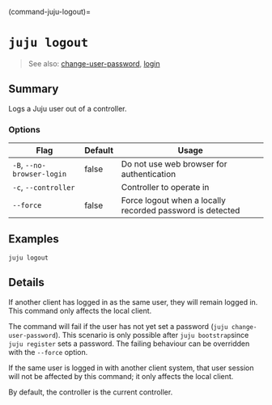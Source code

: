 (command-juju-logout)=
# `juju logout`
> See also: [change-user-password](#change-user-password), [login](#login)

## Summary
Logs a Juju user out of a controller.

### Options
| Flag | Default | Usage |
| --- | --- | --- |
| `-B`, `--no-browser-login` | false | Do not use web browser for authentication |
| `-c`, `--controller` |  | Controller to operate in |
| `--force` | false | Force logout when a locally recorded password is detected |

## Examples

    juju logout


## Details

If another client has logged in as the same user, they will remain logged
in. This command only affects the local client.

The command will fail if the user has not yet set a password
(`juju change-user-password`). This scenario is only possible after
`juju bootstrap`since `juju register` sets a password. The
failing behaviour can be overridden with the `--force` option.

If the same user is logged in with another client system, that user session
will not be affected by this command; it only affects the local client.

By default, the controller is the current controller.